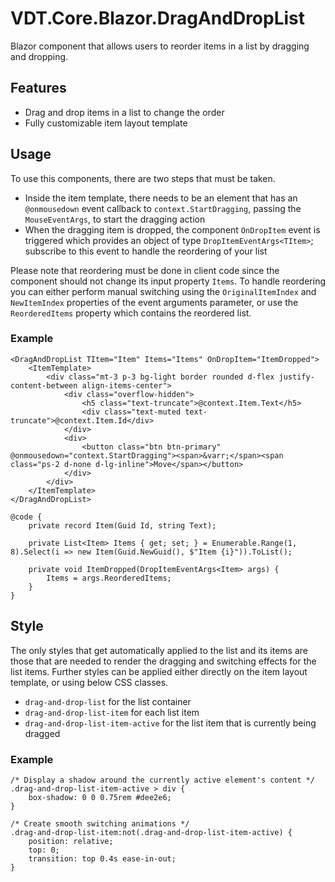 ﻿# VDT.Core.Blazor.DragAndDropList

Blazor component that allows users to reorder items in a list by dragging and dropping.

## Features

- Drag and drop items in a list to change the order
- Fully customizable item layout template

## Usage

To use this components, there are two steps that must be taken.

- Inside the item template, there needs to be an element that has an `@onmousedown` event callback to `context.StartDragging`, passing the `MouseEventArgs`,
  to start the dragging action
- When the dragging item is dropped, the component `OnDropItem` event is triggered which provides an object of type `DropItemEventArgs<TItem>`; subscribe to
  this event to handle the reordering of your list

Please note that reordering must be done in client code since the component should not change its input property `Items`. To handle reordering you can either
perform manual switching using the `OriginalItemIndex` and `NewItemIndex` properties of the event arguments parameter, or use the `ReorderedItems` property
which contains the reordered list.

### Example

```
<DragAndDropList TItem="Item" Items="Items" OnDropItem="ItemDropped">
    <ItemTemplate>
        <div class="mt-3 p-3 bg-light border rounded d-flex justify-content-between align-items-center">
            <div class="overflow-hidden">
                <h5 class="text-truncate">@context.Item.Text</h5>
                <div class="text-muted text-truncate">@context.Item.Id</div>
            </div>
            <div>
                <button class="btn btn-primary" @onmousedown="context.StartDragging"><span>&varr;</span><span class="ps-2 d-none d-lg-inline">Move</span></button>
            </div>
        </div>
    </ItemTemplate>
</DragAndDropList>

@code {
    private record Item(Guid Id, string Text);

    private List<Item> Items { get; set; } = Enumerable.Range(1, 8).Select(i => new Item(Guid.NewGuid(), $"Item {i}")).ToList();

    private void ItemDropped(DropItemEventArgs<Item> args) {
        Items = args.ReorderedItems;
    }
}
```

## Style

The only styles that get automatically applied to the list and its items are those that are needed to render the dragging and switching effects for the list
items. Further styles can be applied either directly on the item layout template, or using below CSS classes.

- `drag-and-drop-list` for the list container
- `drag-and-drop-list-item` for each list item
- `drag-and-drop-list-item-active` for the list item that is currently being dragged

### Example

```
/* Display a shadow around the currently active element's content */
.drag-and-drop-list-item-active > div {
    box-shadow: 0 0 0.75rem #dee2e6;
}

/* Create smooth switching animations */
.drag-and-drop-list-item:not(.drag-and-drop-list-item-active) {
    position: relative;
    top: 0;
    transition: top 0.4s ease-in-out;
}
```
